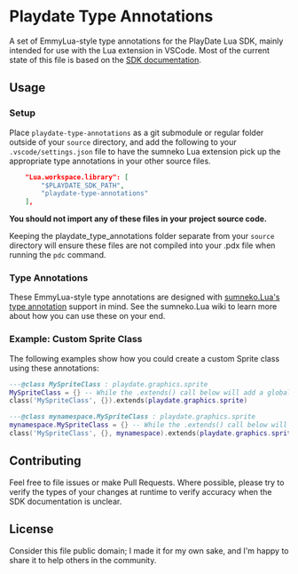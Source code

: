 # Playdate Type Annotations
A set of EmmyLua-style type annotations for the PlayDate Lua SDK, mainly intended for use with the Lua extension in VSCode. Most of the current state of this file is based on the [SDK documentation](https://sdk.play.date/1.12.3/Inside%20Playdate.html).

## Usage
### Setup
Place `playdate-type-annotations` as a git submodule or regular folder outside of your `source` directory, and add the following to your `.vscode/settings.json` file to have the sumneko Lua extension pick up the appropriate type annotations in your other source files.

```json
	"Lua.workspace.library": [
		"$PLAYDATE_SDK_PATH",
		"playdate-type-annotations"
	],
```

**You should not import any of these files in your project source code.**

Keeping the playdate_type_annotations folder separate from your `source` directory will ensure these files are not compiled into your .pdx file when running the `pdc` command.

### Type Annotations
These EmmyLua-style type annotations are designed with [sumneko.Lua's type annotation](https://github.com/sumneko/lua-language-server/wiki/Annotations) support in mind. See the sumneko.Lua wiki to learn more about how you can use these on your end.

### Example: Custom Sprite Class
The following examples show how you could create a custom Sprite class using these annotations:
```lua
---@class MySpriteClass : playdate.graphics.sprite
MySpriteClass = {} -- While the .extends() call below will add a global table entry, the VSCode extension really needs this to recognize that there is a table with that name.
class('MySpriteClass', {}).extends(playdate.graphics.sprite)
```

```lua
---@class mynamespace.MySpriteClass : playdate.graphics.sprite
mynamespace.MySpriteClass = {} -- While the .extends() call below will add a global table entry, the VSCode extension really needs this to recognize that there is a table with that name.
class('MySpriteClass', {}, mynamespace).extends(playdate.graphics.sprite)
```

## Contributing
Feel free to file issues or make Pull Requests. Where possible, please try to verify the types of your changes at runtime to verify accuracy when the SDK documentation is unclear.

## License
Consider this file public domain; I made it for my own sake, and I'm happy to share it to help others in the community.
